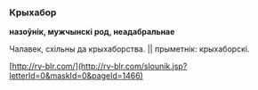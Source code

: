 ### Крыхабор
**назоўнік, мужчынскі род, неадабральнае**

Чалавек, схільны да крыхаборства. || прыметнік: крыхаборскі.

<a rel="author">[http://rv-blr.com/](http://rv-blr.com/slounik.jsp?letterId=0&maskId=0&pageId=1466)</a>
